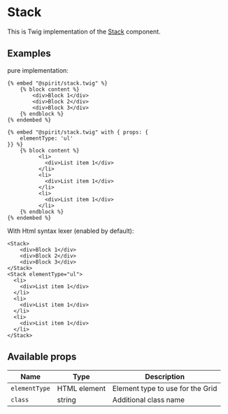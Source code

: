 # Stack

This is Twig implementation of the [Stack] component.

## Examples
pure implementation:
```twig
{% embed "@spirit/stack.twig" %}
    {% block content %}
        <div>Block 1</div>
        <div>Block 2</div>
        <div>Block 3</div>
    {% endblock %}
{% endembed %}

{% embed "@spirit/stack.twig" with { props: {
    elementType: 'ul'
}} %}
    {% block content %}
          <li>
            <div>List item 1</div>
          </li>
          <li>
            <div>List item 1</div>
          </li>
          <li>
            <div>List item 1</div>
          </li>
    {% endblock %}
{% endembed %}
```

With Html syntax lexer (enabled by default):
```twig
<Stack>
    <div>Block 1</div>
    <div>Block 2</div>
    <div>Block 3</div>
</Stack>
<Stack elementType="ul">
  <li>
    <div>List item 1</div>
  </li>
  <li>
    <div>List item 1</div>
  </li>
  <li>
    <div>List item 1</div>
  </li>
</Stack>
```

## Available props

| Name          | Type                          | Description                          |
|---------------|-------------------------------|--------------------------------------|
| `elementType` | HTML element                  | Element type to use for the Grid     |
| `class`       | string                        | Additional class name                |

[Stack]: https://github.com/lmc-eu/spirit-design-system/tree/main/packages/web/src/components/Stack